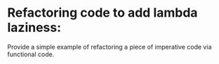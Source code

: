 # Refactoring code to add lambda laziness:

Provide a simple example of refactoring a piece of imperative code via functional code. 